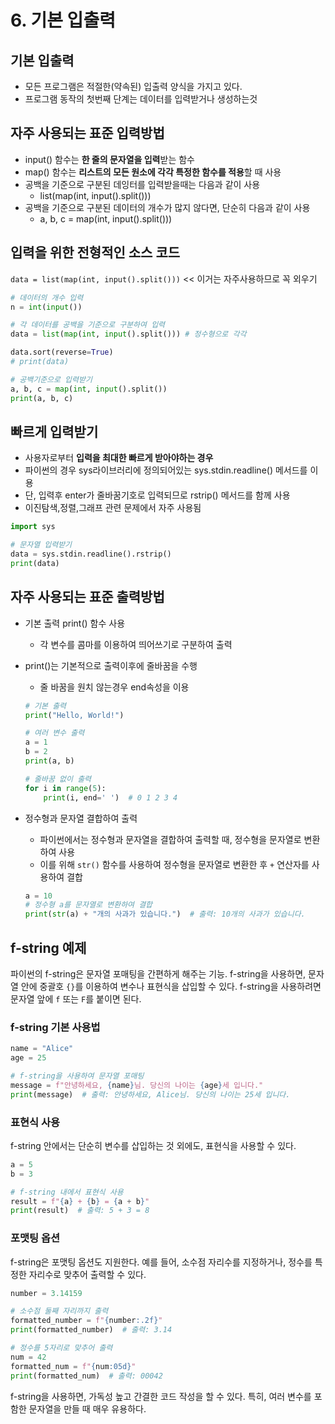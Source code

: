 # 6. 기본 입출력

## 기본 입출력

- 모든 프로그램은 적절한(약속된) 입출력 양식을 가지고 있다. 
- 프로그램 동작의 첫번째 단계는 데이터를 입력받거나 생성하는것

## 자주 사용되는 표준 입력방법

- input() 함수는 **한 줄의 문자열을 입력**받는 함수
- map() 함수는 **리스트의 모든 원소에 각각 특정한 함수를 적용**할 때 사용
- 공백을 기준으로 구분된 데잉터를 입력받을때는 다음과 같이 사용
    - list(map(int, input().split()))
- 공백을 기준으로 구분된 데이터의 개수가 많지 않다면, 단순히 다음과 같이 사용
    - a, b, c = map(int, input().split()))

## 입력을 위한 전형적인 소스 코드

`data = list(map(int, input().split()))` << 이거는 자주사용하므로 꼭 외우기 

```python
# 데이터의 개수 입력
n = int(input()) 

# 각 데이터를 공백을 기준으로 구분하여 입력
data = list(map(int, input().split())) # 정수형으로 각각 

data.sort(reverse=True)
# print(data)
```

```python
# 공백기준으로 입력받기 
a, b, c = map(int, input().split()) 
print(a, b, c)
```

## 빠르게 입력받기

- 사용자로부터 **입력을 최대한 빠르게 받아야하는 경우**
- 파이썬의 경우 sys라이브러리에 정의되어있는 sys.stdin.readline() 메서드를 이용
- 단, 입력후 enter가 줄바꿈기호로 입력되므로 rstrip() 메서드를 함께 사용
- 이진탐색,정렬,그래프 관련 문제에서 자주 사용됨

```python
import sys

# 문자열 입력받기
data = sys.stdin.readline().rstrip()
print(data)
```

## 자주 사용되는 표준 출력방법

- 기본 출력 print() 함수 사용
    - 각 변수를 콤마를 이용하여 띄어쓰기로 구분하여 출력
- print()는 기본적으로 출력이후에 줄바꿈을 수행
    - 줄 바꿈을 원치 않는경우 end속성을 이용
    
    ```python
    # 기본 출력
    print("Hello, World!")
    
    # 여러 변수 출력
    a = 1
    b = 2
    print(a, b)
    
    # 줄바꿈 없이 출력
    for i in range(5):
        print(i, end=' ')  # 0 1 2 3 4
    ```
    
- 정수형과 문자열 결합하여 출력
    - 파이썬에서는 정수형과 문자열을 결합하여 출력할 때, 정수형을 문자열로 변환하여 사용
    - 이를 위해 `str()` 함수를 사용하여 정수형을 문자열로 변환한 후 `+` 연산자를 사용하여 결합
    
    ```python
    a = 10
    # 정수형 a를 문자열로 변환하여 결합
    print(str(a) + "개의 사과가 있습니다.")  # 출력: 10개의 사과가 있습니다.
    
    ```
    

## f-string 예제

파이썬의 f-string은 문자열 포매팅을 간편하게 해주는 기능. f-string을 사용하면, 문자열 안에 중괄호 `{}`를 이용하여 변수나 표현식을 삽입할 수 있다. f-string을 사용하려면 문자열 앞에 `f` 또는 `F`를 붙이면 된다.

### f-string 기본 사용법

```python
name = "Alice"
age = 25

# f-string을 사용하여 문자열 포매팅
message = f"안녕하세요, {name}님. 당신의 나이는 {age}세 입니다."
print(message)  # 출력: 안녕하세요, Alice님. 당신의 나이는 25세 입니다.

```

### 표현식 사용

f-string 안에서는 단순히 변수를 삽입하는 것 외에도, 표현식을 사용할 수 있다.

```python
a = 5
b = 3

# f-string 내에서 표현식 사용
result = f"{a} + {b} = {a + b}"
print(result)  # 출력: 5 + 3 = 8

```

### 포맷팅 옵션

f-string은 포맷팅 옵션도 지원한다. 예를 들어, 소수점 자리수를 지정하거나, 정수를 특정한 자리수로 맞추어 출력할 수 있다.

```python
number = 3.14159

# 소수점 둘째 자리까지 출력
formatted_number = f"{number:.2f}"
print(formatted_number)  # 출력: 3.14

# 정수를 5자리로 맞추어 출력
num = 42
formatted_num = f"{num:05d}"
print(formatted_num)  # 출력: 00042

```

f-string을 사용하면, 가독성 높고 간결한 코드 작성을 할 수 있다. 특히, 여러 변수를 포함한 문자열을 만들 때 매우 유용하다.